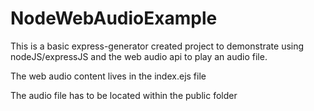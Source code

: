 # NodeWebAudioExample

This is a basic express-generator created project to demonstrate using nodeJS/expressJS and the web audio api to play an audio file.

The web audio content lives in the index.ejs file

The audio file has to be located within the public folder
